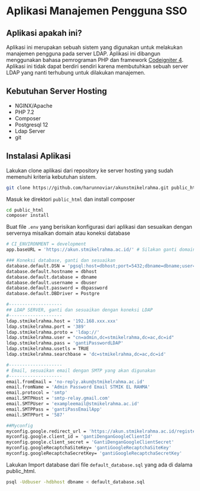 # Aplikasi Manajemen Pengguna SSO

## Aplikasi apakah ini?

Aplikasi ini merupakan sebuah sistem yang digunakan untuk melakukan manajemen pengguna pada server LDAP. Aplikasi ini dibangun menggunakan bahasa pemrograman PHP dan framework [Codeigniter 4](http://codeigniter.com). Aplikasi ini tidak dapat berdiri sendiri karena membutuhkan sebuah server LDAP yang nanti terhubung untuk dilakukan manajemen.

## Kebutuhan Server Hosting

- NGINX/Apache
- PHP 7.2
- Composer
- Postgresql 12
- Ldap Server
- git

## Instalasi Aplikasi

Lakukan clone aplikasi dari repository ke server hosting yang sudah memenuhi kriteria kebutuhan sistem.

```bash
git clone https://github.com/harunnoviar/akunstmikelrahma.git public_html
```

Masuk ke direktori `public_html` dan install composer

```bash
cd public_html
composer install
```

Buat file `.env` yang berisikan konfigurasi dari aplikasi dan sesuaikan dengan servernya misalkan domain atau koneksi database

```bash
# CI_ENVIRONMENT = development
app.baseURL = 'https://akun.stmikelrahma.ac.id/' # Silakan ganti domain

### Koneksi database, ganti dan sesuaikan
database.default.DSN = 'pgsql:host=dbhost;port=5432;dbname=dbname;user=dbuser;password=dbpassword'
database.default.hostname = dbhost
database.default.database = dbname
database.default.username = dbuser
database.default.password = dbpassword
database.default.DBDriver = Postgre

#--------------------
## LDAP SERVER, ganti dan sesuaikan dengan koneksi LDAP
#--------------------
ldap.stmikelrahma.host = '192.168.xxx.xxx'
ldap.stmikelrahma.port = '389'
ldap.stmikelrahma.proto = 'ldap://'
ldap.stmikelrahma.user = "cn=admin,dc=stmikelrahma,dc=ac,dc=id"
ldap.stmikelrahma.pass = 'gantiPasswordLDAP'
ldap.stmikelrahma.usetls = TRUE
ldap.stmikelrahma.searchbase = 'dc=stmikelrahma,dc=ac,dc=id'

#--------------------
# Email, sesuaikan email dengan SMTP yang akan digunakan
#--------------------
email.fromEmail = 'no-reply.akun@stmikelrahma.ac.id'
email.fromName = 'Admin Password Email STMIK EL RAHMA'
email.protocol = 'smtp'
email.SMTPHost = 'smtp-relay.gmail.com'
email.SMTPUser = 'exampleemail@stmikelrahma.ac.id'
email.SMTPPass = 'gantiPassEmailApp'
email.SMTPPort = '587'

##Myconfig
myconfig.google.redirect_url = 'https://akun.stmikelrahma.ac.id/register/gauth'
myconfig.google.client_id = 'gantiDenganGoogleClientId'
myconfig.google.client_secret = 'GantiDenganGoogleClientSecret'
myconfig.googleRecaptchaSiteKey= 'gantiGoogleRecaptchaSiteKey'
myconfig.googleRecaptchaSecretKey= 'gantiGoogleRecaptchaSecretKey'
```

Lakukan Import database dari file `default_database.sql` yang ada di dalama public_html.

```bash
psql -Udbuser -hdbhost dbname < default_database.sql
```
